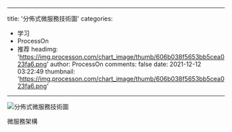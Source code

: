 
---
title: '分佈式微服務技術圖'
categories: 
 - 学习
 - ProcessOn
 - 推荐
headimg: 'https://img.processon.com/chart_image/thumb/606b038f5653bb5cea023fa6.png'
author: ProcessOn
comments: false
date: 2021-12-12 03:22:49
thumbnail: 'https://img.processon.com/chart_image/thumb/606b038f5653bb5cea023fa6.png'
---

<div>   
<img class="thumb" alt="分佈式微服務技術圖" src="https://img.processon.com/chart_image/thumb/606b038f5653bb5cea023fa6.png" referrerpolicy="no-referrer">
<p>微服務架構</p>  
</div>
            